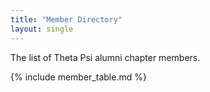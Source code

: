 ```yaml
---
title: "Member Directory"
layout: single
---
```


The list of Theta Psi alumni chapter members.

{% include member_table.md %}
